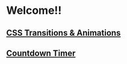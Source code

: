 

# Welcome!!

## [CSS Transitions & Animations](site/third/index.html)

## [Countdown Timer](site/countdown/index.html)

